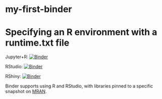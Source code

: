 # my-first-binder
# Specifying an R environment with a runtime.txt file

Jupyter+R: [![Binder](http://mybinder.org/badge_logo.svg)](https://mybinder.org/v2/gh/mpachonm/my-first-binder/master)

RStudio: [![Binder](http://mybinder.org/badge_logo.svg)](http://mybinder.org/v2/gh/binder-examples/r/master?urlpath=rstudio)

RShiny: [![Binder](http://mybinder.org/badge_logo.svg)](http://mybinder.org/v2/gh/binder-examples/r/master?urlpath=shiny/bus-dashboard/)

Binder supports using R and RStudio, with libraries pinned to a specific 
snapshot on [MRAN](https://mran.microsoft.com/documents/rro/reproducibility).
